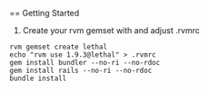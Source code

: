 == Getting Started

1. Create your rvm gemset with and adjust .rvmrc

```
rvm gemset create lethal
echo "rvm use 1.9.3@lethal" > .rvmrc
gem install bundler --no-ri --no-rdoc
gem install rails --no-ri --no-rdoc
bundle install

```
